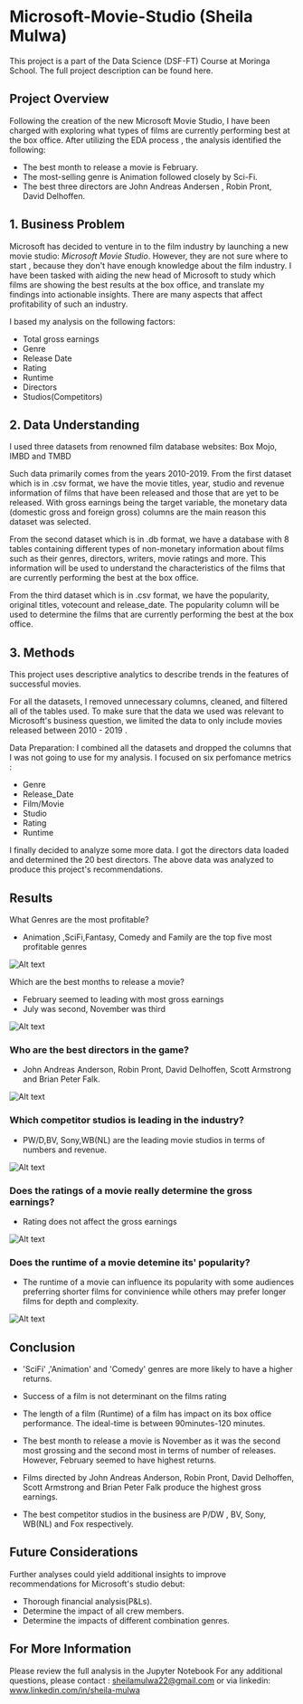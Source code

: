 # Microsoft-Movie-Studio (Sheila Mulwa)

This project is a part of the Data Science (DSF-FT) Course at Moringa School. The full project description can be found here.


## Project Overview 

Following the creation of the new Microsoft Movie Studio, I have been charged with exploring 
what types of films are currently performing best at the box office. After utilizing the EDA process ,
the analysis identified the following:
  * The best month to release a movie is February.
  * The most-selling genre is Animation followed closely by Sci-Fi.
  * The best three directors are John Andreas Andersen , Robin Pront, David Delhoffen.


  ## 1. Business Problem

Microsoft has decided to venture in to the film industry by launching a new movie studio: *Microsoft Movie Studio*.
However, they are not sure where to start , because they don't have enough knowledge about the film industry.
I have been tasked with aiding the new head of Microsoft to study which films  are showing the best results at the box office, and translate my findings into actionable insights. There are many aspects that affect profitability of such an industry. 

I based my analysis on the following factors:
 * Total gross earnings
 * Genre
 * Release Date
 * Rating
 * Runtime
 * Directors
 * Studios(Competitors)


## 2. Data Understanding

I used three datasets from renowned film database websites: Box Mojo, IMBD and TMBD
 
Such data primarily comes from the years 2010-2019.
From the  first dataset which is in .csv format, we have the movie titles, year, studio and revenue information of films that have been released and those that are yet to be released. With gross earnings being the target variable, the monetary data (domestic gross and foreign gross) columns are the main reason this dataset was selected. 

From the second dataset which is in .db format, we have a database with 8 tables containing different types of non-monetary information about films such as their genres, directors, writers, movie ratings and more. This information will be used to understand the characteristics of the films that are currently performing the best at the box office.

From the third dataset which is in .csv format, we have the popularity, original titles, votecount and release_date. The popularity column will be used to determine the films that are currently performing the best at the box office.



## 3. Methods

This project uses descriptive analytics to describe trends in the features of successful movies.

For all the datasets, I removed unnecessary columns, cleaned, and filtered all of the tables used. To make sure that the data we used was relevant to Microsoft's business question, we limited the data to only include movies released between 2010 - 2019 .

Data Preparation: I combined all the datasets and dropped the columns that I was not going to use for my analysis.
I focused on six perfomance metrics :
* Genre
* Release_Date
* Film/Movie
* Studio
* Rating
* Runtime

I finally decided to analyze some more data. I got the directors data loaded and determined the 20 best directors.
The above data was analyzed to produce this project's recommendations.


## Results
 
What Genres are the most profitable?
* Animation ,SciFi,Fantasy, Comedy and Family are the top five most profitable genres

<img
  src="images\Genres.png"
  alt="Alt text"
  title="Optional title"
  style="display: inline-block; margin: 0 auto; max-width: 500px">


Which are the best months to release a movie?
* February seemed to leading with most gross earnings
* July was second, November was third

<img
  src="images\release_date.png"
  alt="Alt text"
  title="Optional title"
  style="display: inline-block; margin: 0 auto; max-width: 500px">




### Who are the best directors in the game?
* John Andreas Anderson, Robin Pront, David Delhoffen, Scott Armstrong and Brian Peter Falk.

<img
  src="images\directors.png"
  alt="Alt text"
  title="Optional title"
  style="display: inline-block; margin: 0 auto; max-width: 400px">


### Which competitor studios is leading in the industry?
* PW/D,BV, Sony,WB(NL) are the leading movie studios in terms of numbers and revenue.

<img
  src="images\studio.png"
  alt="Alt text"
  title="Optional title"
  style="display: inline-block; margin: 0 auto; max-width: 400px">


### Does the ratings of a movie really determine the gross earnings?
* Rating does not affect the gross earnings

<img
  src="images\ratings.png"
  alt="Alt text"
  title="Optional title"
  style="display: inline-block; margin: 0 auto; max-width: 400px">


### Does the runtime of a movie detemine its' popularity?
* The runtime of a movie can influence its popularity with some audiences preferring shorter films for convinience while others may
prefer longer films for depth and complexity.

<img
  src="images\runtime.png"
  alt="Alt text"
  title="Optional title"
  style="display: inline-block; margin: 0 auto; max-width: 400px">



## Conclusion

* 'SciFi' ,'Animation' and 'Comedy' genres are more likely to have a higher returns.

* Success of a film is not determinant on the films rating

* The length of a film (Runtime) of a film has impact on its box office performance. The ideal-time is between 90minutes-120 minutes.

* The best month to release a movie is November as it was the second most grossing and the second most in terms of number of releases. However, February seemed to have highest returns.

* Films directed by John Andreas Anderson, Robin Pront, David Delhoffen, Scott Armstrong and Brian Peter Falk produce the highest gross earnings.

* The best competitor studios in the business  are  P/DW , BV, Sony, WB(NL) and Fox respectively.


## Future Considerations
Further analyses could yield additional insights to improve recommendations for Microsoft's studio debut:
* Thorough financial analysis(P&Ls).
* Determine the impact of all crew members.
* Determine the impacts of different combination genres.


## For More Information
Please review the full analysis in the Jupyter Notebook 
For any additional questions, please contact : sheilamulwa22@gmail.com or via linkedin: www.linkedin.com/in/sheila-mulwa
